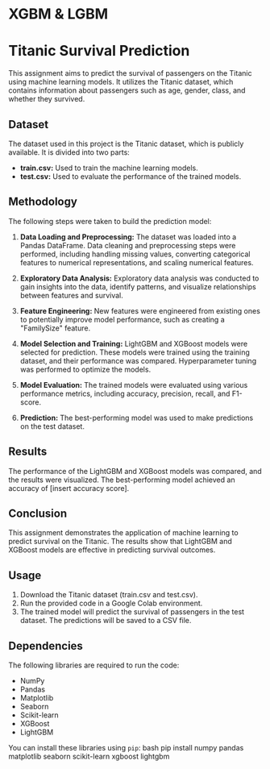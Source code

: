 # XGBM & LGBM

# Titanic Survival Prediction

This assignment aims to predict the survival of passengers on the Titanic using machine learning models. It utilizes the Titanic dataset, which contains information about passengers such as age, gender, class, and whether they survived.

## Dataset

The dataset used in this project is the Titanic dataset, which is publicly available. It is divided into two parts:

*   **train.csv:** Used to train the machine learning models.
*   **test.csv:** Used to evaluate the performance of the trained models.


## Methodology

The following steps were taken to build the prediction model:

1.  **Data Loading and Preprocessing:** The dataset was loaded into a Pandas DataFrame. Data cleaning and preprocessing steps were performed, including handling missing values, converting categorical features to numerical representations, and scaling numerical features.

2.  **Exploratory Data Analysis:** Exploratory data analysis was conducted to gain insights into the data, identify patterns, and visualize relationships between features and survival.

3.  **Feature Engineering:** New features were engineered from existing ones to potentially improve model performance, such as creating a "FamilySize" feature.

4.  **Model Selection and Training:** LightGBM and XGBoost models were selected for prediction. These models were trained using the training dataset, and their performance was compared. Hyperparameter tuning was performed to optimize the models.

5.  **Model Evaluation:** The trained models were evaluated using various performance metrics, including accuracy, precision, recall, and F1-score.

6.  **Prediction:** The best-performing model was used to make predictions on the test dataset.


## Results

The performance of the LightGBM and XGBoost models was compared, and the results were visualized. The best-performing model achieved an accuracy of [insert accuracy score].

## Conclusion

This assignment demonstrates the application of machine learning to predict survival on the Titanic. The results show that LightGBM and XGBoost models are effective in predicting survival outcomes.


## Usage

1.  Download the Titanic dataset (train.csv and test.csv).
2.  Run the provided code in a Google Colab environment.
3.  The trained model will predict the survival of passengers in the test dataset. The predictions will be saved to a CSV file.



## Dependencies

The following libraries are required to run the code:

*   NumPy
*   Pandas
*   Matplotlib
*   Seaborn
*   Scikit-learn
*   XGBoost
*   LightGBM

You can install these libraries using `pip`:
bash pip install numpy pandas matplotlib seaborn scikit-learn xgboost lightgbm
